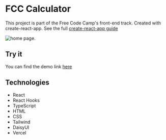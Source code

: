 # FCC Calculator

This project is part of the Free Code Camp's front-end track. Created with create-react-app. See the full [create-react-app guide](https://github.com/facebook/create-react-app/blob/main/packages/cra-template/template/README.md)

![home page.](https://raw.githubusercontent.com/2016lisali/personal_portfolio/main/public/assets/fcc_calculator.jpg "home page.")

## Try it

You can find the demo link [here](https://fcccalculatorbylisa.netlify.app/)

## Technologies

- React
- React Hooks
- TypeScript
- HTML
- CSS
- Tailwind
- DaisyUI
- Vercel
